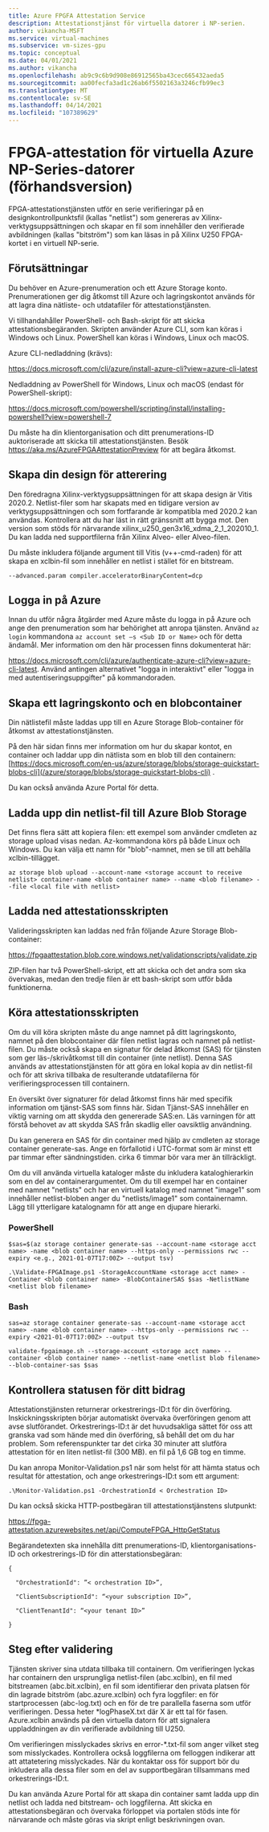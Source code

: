 ```yaml
---
title: Azure FPGFA Attestation Service
description: Attestationstjänst för virtuella datorer i NP-serien.
author: vikancha-MSFT
ms.service: virtual-machines
ms.subservice: vm-sizes-gpu
ms.topic: conceptual
ms.date: 04/01/2021
ms.author: vikancha
ms.openlocfilehash: ab9c9c6b9d908e86912565ba43cec665432aeda5
ms.sourcegitcommit: aa00fecfa3ad1c26ab6f5502163a3246cfb99ec3
ms.translationtype: MT
ms.contentlocale: sv-SE
ms.lasthandoff: 04/14/2021
ms.locfileid: "107389629"
---
```

# <a name="fpga-attestation-for-azure-np-series-vms-preview"></a>FPGA-attestation för virtuella Azure NP-Series-datorer (förhandsversion)

FPGA-attestationstjänsten utför en serie verifieringar på en designkontrollpunktsfil (kallas "netlist") som genereras av Xilinx-verktygsuppsättningen och skapar en fil som innehåller den verifierade avbildningen (kallas "bitström") som kan läsas in på Xilinx U250 FPGA-kortet i en virtuell NP-serie.  

## <a name="prerequisites"></a>Förutsättningar  

Du behöver en Azure-prenumeration och ett Azure Storage konto. Prenumerationen ger dig åtkomst till Azure och lagringskontot används för att lagra dina nätliste- och utdatafiler för attestationstjänsten.  

Vi tillhandahåller PowerShell- och Bash-skript för att skicka attestationsbegäranden.   Skripten använder Azure CLI, som kan köras i Windows och Linux. PowerShell kan köras i Windows, Linux och macOS.  

Azure CLI-nedladdning (krävs):  

https://docs.microsoft.com/cli/azure/install-azure-cli?view=azure-cli-latest  

Nedladdning av PowerShell för Windows, Linux och macOS (endast för PowerShell-skript):  

https://docs.microsoft.com/powershell/scripting/install/installing-powershell?view=powershell-7  

Du måste ha din klientorganisation och ditt prenumerations-ID auktoriserade att skicka till attestationstjänsten. Besök https://aka.ms/AzureFPGAAttestationPreview för att begära åtkomst. 

## <a name="building-your-design-for-attestation"></a>Skapa din design för atterering  

Den föredragna Xilinx-verktygsuppsättningen för att skapa design är Vitis 2020.2. Netlist-filer som har skapats med en tidigare version av verktygsuppsättningen och som fortfarande är kompatibla med 2020.2 kan användas. Kontrollera att du har läst in rätt gränssnitt att bygga mot. Den version som stöds för närvarande xilinx_u250_gen3x16_xdma_2_1_202010_1. Du kan ladda ned supportfilerna från Xilinx Alveo- eller Alveo-filen. 

Du måste inkludera följande argument till Vitis (v++-cmd-raden) för att skapa en xclbin-fil som innehåller en netlist i stället för en bitstream.   

```--advanced.param compiler.acceleratorBinaryContent=dcp  ```

## <a name="logging-into-azure"></a>Logga in på Azure  

Innan du utför några åtgärder med Azure måste du logga in på Azure och ange den prenumeration som har behörighet att anropa tjänsten. Använd ```az login``` kommandona ```az account set –s <Sub ID or Name>``` och för detta ändamål. Mer information om den här processen finns dokumenterat här:  

https://docs.microsoft.com/cli/azure/authenticate-azure-cli?view=azure-cli-latest. Använd antingen alternativet "logga in interaktivt" eller "logga in med autentiseringsuppgifter" på kommandoraden.  

## <a name="creating-a-storage-account-and-blob-container"></a>Skapa ett lagringskonto och en blobcontainer  

Din nätlistefil måste laddas upp till en Azure Storage Blob-container för åtkomst av attestationstjänsten.  

På den här sidan finns mer information om hur du skapar kontot, en container och laddar upp din nätlista som en blob till den containern: [https://docs.microsoft.com/en-us/azure/storage/blobs/storage-quickstart-blobs-cli](/azure/storage/blobs/storage-quickstart-blobs-cli) .  

Du kan också använda Azure Portal för detta.  

## <a name="upload-your-netlist-file-to-azure-blob-storage"></a>Ladda upp din netlist-fil till Azure Blob Storage  

Det finns flera sätt att kopiera filen: ett exempel som använder cmdleten az storage upload visas nedan. Az-kommandona körs på både Linux och Windows. Du kan välja ett namn för "blob"-namnet, men se till att behålla xclbin-tillägget. 

```az storage blob upload --account-name <storage account to receive netlist> container-name <blob container name> --name <blob filename> --file <local file with netlist>  ```

## <a name="download-the-attestation-scripts"></a>Ladda ned attestationsskripten  

Valideringsskripten kan laddas ned från följande Azure Storage Blob-container:  

https://fpgaattestation.blob.core.windows.net/validationscripts/validate.zip  

ZIP-filen har två PowerShell-skript, ett att skicka och det andra som ska övervakas, medan den tredje filen är ett bash-skript som utför båda funktionerna.  

## <a name="running-the-attestation-scripts"></a>Köra attestationsskripten  

Om du vill köra skripten måste du ange namnet på ditt lagringskonto, namnet på den blobcontainer där filen netlist lagras och namnet på netlist-filen. Du måste också skapa en signatur för delad åtkomst (SAS) för tjänsten som ger läs-/skrivåtkomst till din container (inte netlist). Denna SAS används av attestationstjänsten för att göra en lokal kopia av din netlist-fil och för att skriva tillbaka de resulterande utdatafilerna för verifieringsprocessen till containern.  

En översikt över signaturer för delad åtkomst finns här med specifik information om tjänst-SAS som finns här. Sidan Tjänst-SAS innehåller en viktig varning om att skydda den genererade SAS:en.  Läs varningen för att förstå behovet av att skydda SAS från skadlig eller oavsiktlig användning.  

Du kan generera en SAS för din container med hjälp av cmdleten az storage container generate-sas. Ange en förfallotid i UTC-format som är minst ett par timmar efter sändningstiden. cirka 6 timmar bör vara mer än tillräckligt.  

Om du vill använda virtuella kataloger måste du inkludera kataloghierarkin som en del av containerargumentet. Om du till exempel har en container med namnet "netlists" och har en virtuell katalog med namnet "image1" som innehåller netlist-bloben anger du "netlists/image1" som containernamn. Lägg till ytterligare katalognamn för att ange en djupare hierarki. 

### <a name="powershell"></a>PowerShell   

```$sas=$(az storage container generate-sas --account-name <storage acct name> -name <blob container name> --https-only --permissions rwc --expiry <e.g., 2021-01-07T17:00Z> --output tsv)  ```

```.\Validate-FPGAImage.ps1 -StorageAccountName <storage acct name> -Container <blob container name> -BlobContainerSAS $sas -NetlistName <netlist blob filename>  ```

### <a name="bash"></a>Bash  

``` sas=az storage container generate-sas --account-name <storage acct name> -name <blob container name> --https-only --permissions rwc --expiry <2021-01-07T17:00Z> --output tsv  ```

```validate-fpgaimage.sh --storage-account <storage acct name> --container <blob container name> --netlist-name <netlist blob filename> --blob-container-sas $sas ``` 

## <a name="checking-on-the-status-of-your-submission"></a>Kontrollera statusen för ditt bidrag  

Attestationstjänsten returnerar orkestrerings-ID:t för din överföring. Inskickningsskripten börjar automatiskt övervaka överföringen genom att avse slutförandet. Orkestrerings-ID:t är det huvudsakliga sättet för oss att granska vad som hände med din överföring, så behåll det om du har problem. Som referenspunkter tar det cirka 30 minuter att slutföra attestation för en liten netlist-fil (300 MB). en fil på 1,6 GB tog en timme. 

Du kan anropa Monitor-Validation.ps1 när som helst för att hämta status och resultat för attestation, och ange orkestrerings-ID:t som ett argument:  

```.\Monitor-Validation.ps1 -OrchestrationId < Orchestration ID>  ```

Du kan också skicka HTTP-postbegäran till attestationstjänstens slutpunkt:  

https://fpga-attestation.azurewebsites.net/api/ComputeFPGA_HttpGetStatus  

Begärandetexten ska innehålla ditt prenumerations-ID, klientorganisations-ID och orkestrerings-ID för din atterstationsbegäran:  

```
{  

  "OrchestrationId": ”< orchestration ID>”,  

  "ClientSubscriptionId": “<your subscription ID>”,  

  "ClientTenantId": “<your tenant ID>”  

}
```

## <a name="post-validation-steps"></a>Steg efter validering

Tjänsten skriver sina utdata tillbaka till containern. Om verifieringen lyckas har containern den ursprungliga netlist-filen (abc.xclbin), en fil med bitstreamen (abc.bit.xclbin), en fil som identifierar den privata platsen för din lagrade bitström (abc.azure.xclbin) och fyra loggfiler: en för startprocessen (abc-log.txt) och en för de tre parallella faserna som utför verifieringen. Dessa heter *logPhaseX.txt där X är ett tal för fasen. Azure.xclbin används på den virtuella datorn för att signalera uppladdningen av din verifierade avbildning till U250. 

Om verifieringen misslyckades skrivs en error-*.txt-fil som anger vilket steg som misslyckades. Kontrollera också loggfilerna om felloggen indikerar att att attatetering misslyckades. När du kontaktar oss för support bör du inkludera alla dessa filer som en del av supportbegäran tillsammans med orkestrerings-ID:t.  

Du kan använda Azure Portal för att skapa din container samt ladda upp din netlist och ladda ned bitstream- och loggfilerna. Att skicka en attestationsbegäran och övervaka förloppet via portalen stöds inte för närvarande och måste göras via skript enligt beskrivningen ovan. 

